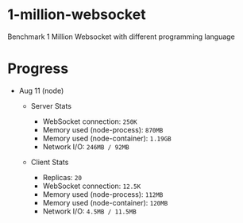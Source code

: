 # 1-million-websocket
Benchmark 1 Million Websocket with different programming language

# Progress
- Aug 11 (node)
  - Server Stats
    - WebSocket connection: `250K`
    - Memory used (node-process): `870MB`
    - Memory used (node-container): `1.19GB`
    - Network I/O: `246MB / 92MB`

  - Client Stats
    - Replicas: `20`
    - WebSocket connection: `12.5K`
    - Memory used (node-process): `112MB`
    - Memory used (node-container): `120MB`
    - Network I/O: `4.5MB / 11.5MB`
